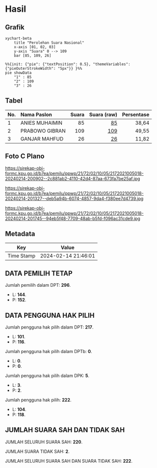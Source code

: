 # Hasil

## Grafik

```mermaid
xychart-beta
    title "Perolehan Suara Nasional"
    x-axis [01, 02, 03]
    y-axis "Suara" 0 --> 109
    bar [85, 109, 26]
```

```mermaid
%%{init: {"pie": {"textPosition": 0.5}, "themeVariables": {"pieOuterStrokeWidth": "5px"}} }%%
pie showData
    "1" : 85
    "2" : 109
    "3" : 26
```

## Tabel

| No. | Nama Paslon    | Suara | Suara (raw) | Persentase |
|:--- |:-------------- | -----:| -----------:| ----------:|
| 1   | ANIES MUHAIMIN | 85    | [85][p-1]   | 38,64      |
| 2   | PRABOWO GIBRAN | 109   | [109][p-2]  | 49,55      |
| 3   | GANJAR MAHFUD  | 26    | [26][p-3]   | 11,82      |


[p-1]: https://github.com/gigit-pemilu/pemilu-2024/blob/main/pilpres/hitung-suara/sub/21-kepulauan-riau/sub/72-kota-tanjung-pinang/sub/02-tanjung-pinang-timur/sub/1005-pinang-kencana/sub/018-tps/sub/paslon-1.txt
[p-2]: https://github.com/gigit-pemilu/pemilu-2024/blob/main/pilpres/hitung-suara/sub/21-kepulauan-riau/sub/72-kota-tanjung-pinang/sub/02-tanjung-pinang-timur/sub/1005-pinang-kencana/sub/018-tps/sub/paslon-2.txt
[p-3]: https://github.com/gigit-pemilu/pemilu-2024/blob/main/pilpres/hitung-suara/sub/21-kepulauan-riau/sub/72-kota-tanjung-pinang/sub/02-tanjung-pinang-timur/sub/1005-pinang-kencana/sub/018-tps/sub/paslon-3.txt

## Foto C Plano

https://sirekap-obj-formc.kpu.go.id/b7ea/pemilu/ppwp/21/72/02/10/05/2172021005018-20240214-200902--2c881ab2-4110-42d4-87aa-673fa7be25af.jpg

https://sirekap-obj-formc.kpu.go.id/b7ea/pemilu/ppwp/21/72/02/10/05/2172021005018-20240214-201327--deb5a94b-6074-4857-9da4-f380ee7d4739.jpg

https://sirekap-obj-formc.kpu.go.id/b7ea/pemilu/ppwp/21/72/02/10/05/2172021005018-20240214-201745--94eb5f48-7709-48ab-b5fd-f096ac31cde9.jpg


## Metadata

| Key        | Value               |
| ---------- | ------------------- |
| Time Stamp | 2024-02-14 21:46:01 |


## DATA PEMILIH TETAP

Jumlah pemilih dalam DPT: **296**.
 * L: **144**.
 * P: **152**.

## DATA PENGGUNA HAK PILIH

Jumlah pengguna hak pilih dalam DPT: **217**.
 * L: **101**.
 * P: **116**.

Jumlah pengguna hak pilih dalam DPTb: **0**.
 * L: **0**.
 * P: **0**.

Jumlah pengguna hak pilih dalam DPK: **5**.
 * L: **3**.
 * P: **2**.

Jumlah pengguna hak pilih: **222**.
 * L: **104**.
 * P: **118**.

## JUMLAH SUARA SAH DAN TIDAK SAH

JUMLAH SELURUH SUARA SAH: **220**.

JUMLAH SUARA TIDAK SAH: **2**.

JUMLAH SELURUH SUARA SAH DAN SUARA TIDAK SAH: **222**.


